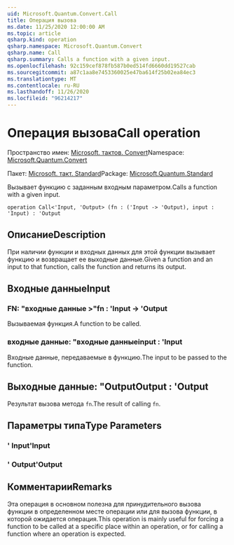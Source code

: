 ```yaml
---
uid: Microsoft.Quantum.Convert.Call
title: Операция вызова
ms.date: 11/25/2020 12:00:00 AM
ms.topic: article
qsharp.kind: operation
qsharp.namespace: Microsoft.Quantum.Convert
qsharp.name: Call
qsharp.summary: Calls a function with a given input.
ms.openlocfilehash: 92c159cef878fb587b0ed514fd6660dd19527cab
ms.sourcegitcommit: a87c1aa8e7453360025e47ba614f25b02ea84ec3
ms.translationtype: MT
ms.contentlocale: ru-RU
ms.lasthandoff: 11/26/2020
ms.locfileid: "96214217"
---
```

# <a name="call-operation"></a><span data-ttu-id="b3d35-102">Операция вызова</span><span class="sxs-lookup"><span data-stu-id="b3d35-102">Call operation</span></span>

<span data-ttu-id="b3d35-103">Пространство имен: [Microsoft. тактов. Convert](xref:Microsoft.Quantum.Convert)</span><span class="sxs-lookup"><span data-stu-id="b3d35-103">Namespace: [Microsoft.Quantum.Convert](xref:Microsoft.Quantum.Convert)</span></span>

<span data-ttu-id="b3d35-104">Пакет: [Microsoft. такт. Standard](https://nuget.org/packages/Microsoft.Quantum.Standard)</span><span class="sxs-lookup"><span data-stu-id="b3d35-104">Package: [Microsoft.Quantum.Standard](https://nuget.org/packages/Microsoft.Quantum.Standard)</span></span>


<span data-ttu-id="b3d35-105">Вызывает функцию с заданным входным параметром.</span><span class="sxs-lookup"><span data-stu-id="b3d35-105">Calls a function with a given input.</span></span>

```qsharp
operation Call<'Input, 'Output> (fn : ('Input -> 'Output), input : 'Input) : 'Output
```


## <a name="description"></a><span data-ttu-id="b3d35-106">Описание</span><span class="sxs-lookup"><span data-stu-id="b3d35-106">Description</span></span>

<span data-ttu-id="b3d35-107">При наличии функции и входных данных для этой функции вызывает функцию и возвращает ее выходные данные.</span><span class="sxs-lookup"><span data-stu-id="b3d35-107">Given a function and an input to that function, calls the function and returns its output.</span></span>

## <a name="input"></a><span data-ttu-id="b3d35-108">Входные данные</span><span class="sxs-lookup"><span data-stu-id="b3d35-108">Input</span></span>

### <a name="fn--input---output"></a><span data-ttu-id="b3d35-109">FN: "входные данные >"</span><span class="sxs-lookup"><span data-stu-id="b3d35-109">fn : 'Input -> 'Output</span></span>

<span data-ttu-id="b3d35-110">Вызываемая функция.</span><span class="sxs-lookup"><span data-stu-id="b3d35-110">A function to be called.</span></span>


### <a name="input--input"></a><span data-ttu-id="b3d35-111">входные данные: "входные данные</span><span class="sxs-lookup"><span data-stu-id="b3d35-111">input : 'Input</span></span>

<span data-ttu-id="b3d35-112">Входные данные, передаваемые в функцию.</span><span class="sxs-lookup"><span data-stu-id="b3d35-112">The input to be passed to the function.</span></span>



## <a name="output--output"></a><span data-ttu-id="b3d35-113">Выходные данные: "Output</span><span class="sxs-lookup"><span data-stu-id="b3d35-113">Output : 'Output</span></span>

<span data-ttu-id="b3d35-114">Результат вызова метода `fn`.</span><span class="sxs-lookup"><span data-stu-id="b3d35-114">The result of calling `fn`.</span></span>

## <a name="type-parameters"></a><span data-ttu-id="b3d35-115">Параметры типа</span><span class="sxs-lookup"><span data-stu-id="b3d35-115">Type Parameters</span></span>

### <a name="input"></a><span data-ttu-id="b3d35-116">' Input</span><span class="sxs-lookup"><span data-stu-id="b3d35-116">'Input</span></span>


### <a name="output"></a><span data-ttu-id="b3d35-117">' Output</span><span class="sxs-lookup"><span data-stu-id="b3d35-117">'Output</span></span>



## <a name="remarks"></a><span data-ttu-id="b3d35-118">Комментарии</span><span class="sxs-lookup"><span data-stu-id="b3d35-118">Remarks</span></span>

<span data-ttu-id="b3d35-119">Эта операция в основном полезна для принудительного вызова функции в определенном месте операции или для вызова функции, в которой ожидается операция.</span><span class="sxs-lookup"><span data-stu-id="b3d35-119">This operation is mainly useful for forcing a function to be called at a specific place within an operation, or for calling a function where an operation is expected.</span></span>